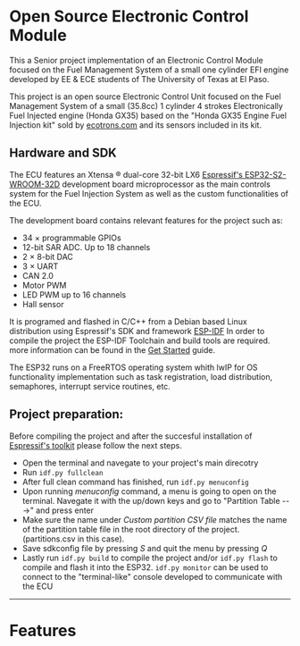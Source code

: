 # Open Source Electronic Control Module

This a Senior project implementation of an Electronic Control Module focused on the Fuel Management System of a small one cylinder EFI engine developed by EE & ECE students of The University of Texas at El Paso. 

This project is an open source Electronic Control Unit focused on the Fuel Management System of a small (35.8cc) 1 cylinder 4 strokes Electronically Fuel Injected engine (Honda GX35) based on the "Honda GX35 Engine Fuel Injection kit" sold by [ecotrons.com](https://www.ecotrons.com/small_engine_fuel_injection_kit/honda_gx35_engine_fuel_injection_kit/) and its sensors included in its kit.


Hardware and SDK
---

The ECU features an Xtensa ® dual-core 32-bit LX6 [Espressif's ESP32-S2-WROOM-32D](https://www.espressif.com/en/products/hardware/esp32/overview) development board microprocessor as the main controls system for the Fuel Injection System as well as the custom functionalities of the ECU.

The development board contains relevant features for the project such as:
- 34 × programmable GPIOs
- 12-bit SAR ADC. Up to 18 channels
- 2 × 8-bit DAC
- 3 × UART
- CAN 2.0
- Motor PWM
- LED PWM up to 16 channels
- Hall sensor

It is programed and flashed in C/C++ from a Debian based Linux distribution using Espressif's SDK and framework [ESP-IDF](https://docs.espressif.com/projects/esp-idf/en/latest/esp32/)
In order to compile the project the ESP-IDF Toolchain and build tools are required. more information can be found in the [Get Started](https://docs.espressif.com/projects/esp-idf/en/latest/esp32/get-started/) guide.

The ESP32 runs on a FreeRTOS operating system whith lwIP for OS functionality implementation such as task registration, load distribution, semaphores, interrupt service routines, etc.


Project preparation:
---

Before compiling the project and after the succesful installation of [Espressif's toolkit](https://docs.espressif.com/projects/esp-idf/en/latest/esp32/get-started/) please follow the next steps.

* Open the terminal and navegate to your project's main direcotry
* Run `idf.py fullclean`
* After full clean command has finished, run `idf.py menuconfig`
* Upon running *menuconfig* command, a menu is going to open on the terminal.
  Navegate it with the up/down keys and go to "Partition Table --->" and press enter
* Make sure the name under *Custom partition CSV file* matches the name of the partition table file in the root directory of the project. (partitions.csv in this case).
* Save sdkconfig file by pressing *S* and quit the menu by pressing *Q*
* Lastly run  `idf.py build` to compile the project and/or `idf.py flash` to compile and flash it into the ESP32. `idf.py monitor` can be used to connect to the "terminal-like" console developed to communicate with the ECU
---

# Features